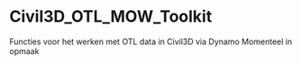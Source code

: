 # Civil3D_OTL_MOW_Toolkit
Functies voor het werken met OTL data in Civil3D via Dynamo
Momenteel in opmaak
